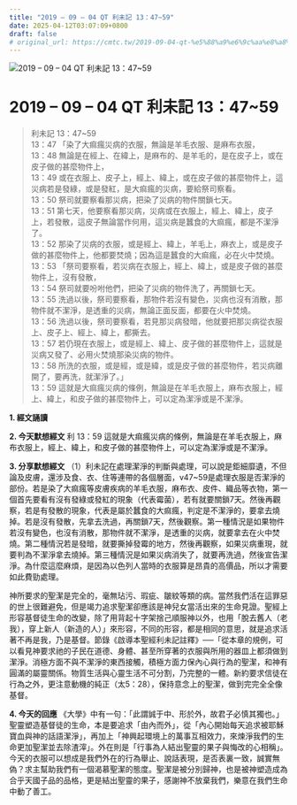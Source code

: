 ```yaml
---
title: "2019 – 09 – 04 QT 利未記 13：47~59"
date: 2025-04-12T03:07:09+0800
draft: false
# original_url: https://cmtc.tw/2019-09-04-qt-%e5%88%a9%e6%9c%aa%e8%a8%98-13%ef%bc%9a4759
---
```


![2019 – 09 – 04 QT 利未記 13：47\~59](/images/qt.jpg   "2019 – 09 – 04 QT 利未記 13：47\~59")

# 2019 – 09 – 04 QT 利未記 13：47\~59

> 利未記 13：47\~59  
> 13：47 「染了大痲瘋災病的衣服，無論是羊毛衣服、是麻布衣服，  
> 13：48 無論是在經上、在緯上，是麻布的、是羊毛的，是在皮子上，或在皮子做的甚麼物件上，  
> 13：49 或在衣服上、皮子上，經上、緯上，或在皮子做的甚麼物件上，這災病若是發綠，或是發紅，是大痲瘋的災病，要給祭司察看。  
> 13：50 祭司就要察看那災病，把染了災病的物件關鎖七天。  
> 13：51 第七天，他要察看那災病，災病或在衣服上，經上、緯上，皮子上，若發散，這皮子無論當作何用，這災病是蠶食的大痲瘋，都是不潔淨了。  
> 13：52 那染了災病的衣服，或是經上、緯上，羊毛上，麻衣上，或是皮子做的甚麼物件上，他都要焚燒；因為這是蠶食的大痲瘋，必在火中焚燒。  
> 13：53 「祭司要察看，若災病在衣服上，經上、緯上，或是皮子做的甚麼物件上，沒有發散，  
> 13：54 祭司就要吩咐他們，把染了災病的物件洗了，再關鎖七天。  
> 13：55 洗過以後，祭司要察看，那物件若沒有變色，災病也沒有消散，那物件就不潔淨，是透重的災病，無論正面反面，都要在火中焚燒。  
> 13：56 洗過以後，祭司要察看，若見那災病發暗，他就要把那災病從衣服上、皮子上、經上、緯上，都撕去。  
> 13：57 若仍現在衣服上，或是經上、緯上、皮子做的甚麼物件上，這就是災病又發了、必用火焚燒那染災病的物件。  
> 13：58 所洗的衣服，或是經，或是緯，或是皮子做的甚麼物件，若災病離開了，要再洗，就潔淨了。」  
> 13：59 這就是大痲瘋災病的條例，無論是在羊毛衣服上，麻布衣服上，經上、緯上，和皮子做的甚麼物件上，可以定為潔淨或是不潔淨。

**1. 經文誦讀**

**2.  今天默想經文**
利 13：59 這就是大痲瘋災病的條例，無論是在羊毛衣服上，麻布衣服上，經上、緯上，和皮子做的甚麼物件上，可以定為潔淨或是不潔淨。

**3. 分享默想經文**
（1）利未記在處理潔淨的判斷與處理，可以說是鉅細靡遺，不但論及皮膚，還涉及食、衣、住等連帶的各個層面，v47\~59是處理衣服是否潔淨的部份。若是染了大痲瘋等皮膚疾病的羊毛衣服，麻布衣、皮件、織品等衣物，第一個首先要看有沒有發綠或發紅的現象（代表霉菌），若有就要關鎖7天。然後再觀察，若是有發散的現象，代表是屬於蠶食的大痲瘋，判定是不潔淨的，要拿去燒掉。若是沒有發散，先拿去洗過，再關鎖7天，然後觀察。第一種情況是如果物件若沒有變色，也沒有消散，那物件就不潔淨，是透重的災病，就要拿去在火中焚燒。第二種情況若是發暗，就要撕掉發霉的地方，然後再觀察，如果災病重現，就要判為不潔淨拿去燒掉。第三種情況是如果災病消失了，就要再洗過，然後宣告潔淨。為什麼這麼麻煩，是因為以色列人當時的衣服算是昂貴的高價品，所以才需要如此費勁處理。

神所要求的聖潔是完全的，毫無玷污、瑕疵、皺紋等類的病。當然我們活在這罪惡的世上很難避免，但是竭力追求聖潔卻應該是神兒女當活出來的生命見證。聖經上形容基督徒生命的改變，除了用背起十字架捨己順服神以外，也用「脫去舊人（老我），穿上新人（新造的人）」來形容，不同的形容，都是相同的意思，就是追求活著不再是我，乃是基督。節錄《啟導本聖經利未記註釋》──「從本章的規例，可以看見神要求祂的子民在道德、身體、甚至所穿著的衣服與所用的器皿上都須做到潔淨。消極方面不與不潔淨的東西接觸，積極方面力保內心與行為的聖潔，和神有圓滿的屬靈關係。物質生活與心靈生活不可分割，乃完整的一體。新約要求信徒在行為之外，更注意動機的純正（太5：28），保持意念上的聖潔，做到完完全全像基督。

**4. 今天的回應**
《大學》中有一句：「此謂誠于中、形於外，故君子必慎其獨也。」聖靈塑造基督徒的生命，本是要追求「由內而外」，從「內心開始每天追求被耶穌寶血與神的話語潔淨」，再加上「神興起環境上的萬事互相效力，來煉淨我們的生命更加聖潔並去除渣滓」。外在則是「行事為人結出聖靈的果子與悔改的心相稱」。今天的衣服可以想成是我們外在的行為舉止、說話表現，是否表裏一致，誠實無偽？求主幫助我們有一個渴慕聖潔的態度。聖潔是被分別歸神，也是被神塑造成為合乎天國子品的品格，更是結出聖靈的果子，感謝神不放棄我們，樂意在我們生命中動了善工。
